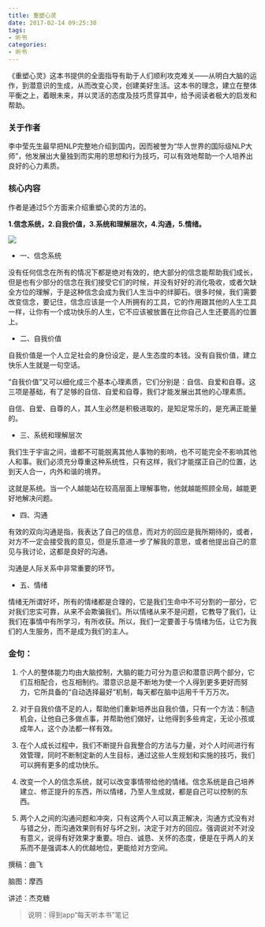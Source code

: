 ```yaml
---
title: 重塑心灵
date: 2017-02-14 09:25:38
tags:
- 听书
categories:
- 听书
---
```


《重塑心灵》这本书提供的全面指导有助于人们顺利攻克难关——从明白大脑的运作，到潜意识的生成，从而改变心灵，创建美好生活。这本书的理念，建立在整体平衡之上，着眼未来，并以灵活的态度及技巧贯穿其中，给予阅读者极大的启发和帮助。

<!-- more -->

### 关于作者

李中莹先生最早把NLP完整地介绍到国内，因而被誉为“华人世界的国际级NLP大师”，他发展出大量独到而实用的思想和行为技巧，可以有效地帮助一个人培养出良好的心力素质。

### 核心内容

作者是通过5个方面来介绍重塑心灵的方法的。

**1.信念系统，2.自我价值，3.系统和理解层次，4.沟通，5.情绪。**

![](/images/重塑心灵.png)

* 一、信念系统

没有任何信念在所有的情况下都是绝对有效的，绝大部分的信念能帮助我们成长，但是也有少部分的信念在我们接受它们的时候，并没有好好的消化吸收，或者欠缺全方位的理解，于是这种信念会成为我们人生当中的绊脚石。很多时候，我们需要改变信念，要记住，信念应该是一个人所拥有的工具，它的作用跟其他的人生工具一样，让你有一个成功快乐的人生，它不应该被放置在比你自己人生还要高的位置上。

* 二、自我价值

自我价值是一个人立足社会的身份设定，是人生态度的本钱。没有自我价值，建立快乐人生就是一句空话。

“自我价值”又可以细化成三个基本心理素质，它们分别是：自信、自爱和自尊。这三项是基础，有了足够的自信、自爱和自尊，我们才能发展出其他的心理素质。

自信、自爱、自尊的人，其人生必然是积极进取的，是知足常乐的，是充满正能量的。

* 三、系统和理解层次

我们生于宇宙之间，谁都不可能脱离其他人事物的影响，也不可能完全不影响其他人和事。我们必须充分尊重这种系统性，只有这样，我们才能摆正自己的位置，达到天人合一，内外和谐的境界。

这就是系统。当一个人越能站在较高层面上理解事物，他就越能照顾全局，越能更好地解决问题。

* 四、沟通

有效的双向沟通是指，我表达了自己的信息，而对方的回应是我所期待的，或者，对方不一定会接受我的意见，但是乐意进一步了解我的意思，或者他提出自己的意见与我讨论，这都是良好的沟通。

沟通是人际关系中非常重要的环节。

* 五、情绪

情绪无所谓好坏，所有的情绪都是合理的，它是我们生命中不可分割的一部分，它对我们忠实可靠，从来不会欺骗我们。所以情绪从来不是问题，它教导了我们，让我们在事情中有所学习，有所收获。所以，我们一定要善于与情绪为伍，让它为我们的人生服务，而不是成为我们的主人。

### 金句：

1. 个人的整体能力均由大脑控制，大脑的能力可分为意识和潜意识两个部分，它们互相配合，也互相制约。潜意识总是不断地为使一个人得到更多更好而努力，它所具备的“自动选择最好”机制，每天都在脑中运用千千万万次。

2. 对于自我价值不足的人，帮助他们重新培养出自我价值，只有一个方法：制造机会，让他自己多做点事，并帮助他们做好，让他得到多些肯定，无论小孩或成年人，这个办法都一样有效。

3. 在个人成长过程中，我们不断提升自我整合的方法与力量，对个人时间进行有效管理，同时不断制定新的人生目标，通过这些人生规划和实施的技巧，我们可以拥有更多的成功快乐。

4. 改变一个人的信念系统，就可以改变事情带给他的情绪。信念系统是自己培养建立、修正提升的东西，所以情绪，乃至人生成就，都是自己可以控制的东西。

5. 两个人之间的沟通问题和冲突，只有这两个人可以真正解决，沟通方式没有对与错之分，而沟通效果则有好与坏之别，决定于对方的回应。强调说对不对没有意义，说得有好效果才重要。坦白、诚恳、关怀的态度，便是在乎两人的关系而不是强调本人的优越地位，更能给对方空间。

撰稿：曲飞

脑图：摩西

讲述：杰克糖

>说明：得到app“每天听本书”笔记